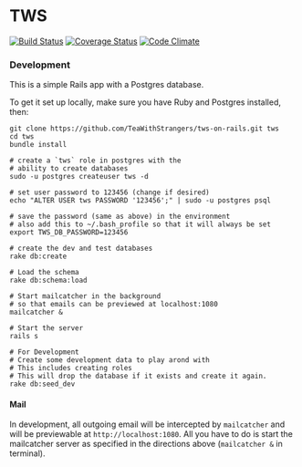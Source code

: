 # TWS

[![Build Status](https://travis-ci.org/TeaWithStrangers/tws-on-rails.svg)](https://travis-ci.org/TeaWithStrangers/tws-on-rails)
[![Coverage Status](https://coveralls.io/repos/TeaWithStrangers/tws-on-rails/badge.png)](https://coveralls.io/r/TeaWithStrangers/tws-on-rails)
[![Code Climate](https://codeclimate.com/github/TeaWithStrangers/tws-on-rails/badges/gpa.svg)](https://codeclimate.com/github/TeaWithStrangers/tws-on-rails)

### Development

This is a simple Rails app with a Postgres database.

To get it set up locally, make sure you have Ruby and Postgres
installed, then:


```
git clone https://github.com/TeaWithStrangers/tws-on-rails.git tws
cd tws
bundle install

# create a `tws` role in postgres with the
# ability to create databases
sudo -u postgres createuser tws -d

# set user password to 123456 (change if desired)
echo "ALTER USER tws PASSWORD '123456';" | sudo -u postgres psql

# save the password (same as above) in the environment
# also add this to ~/.bash_profile so that it will always be set
export TWS_DB_PASSWORD=123456

# create the dev and test databases
rake db:create

# Load the schema
rake db:schema:load

# Start mailcatcher in the background
# so that emails can be previewed at localhost:1080
mailcatcher &

# Start the server
rails s

# For Development
# Create some development data to play arond with
# This includes creating roles
# This will drop the database if it exists and create it again.
rake db:seed_dev
```

#### Mail

In development, all outgoing email will be intercepted by `mailcatcher`
and will be previewable at `http://localhost:1080`.
All you have to do is start the mailcatcher server as specified
in the directions above (`mailcatcher &` in terminal).
